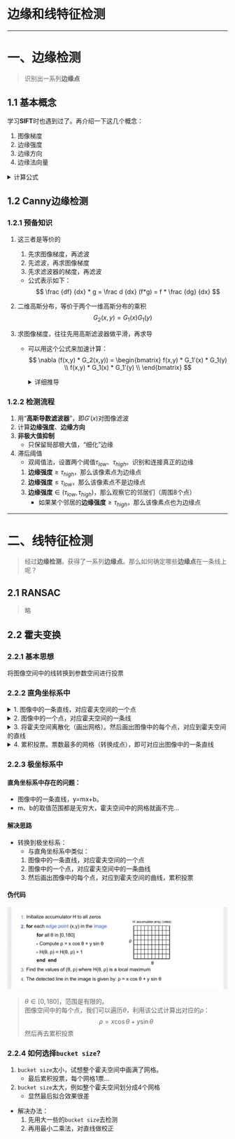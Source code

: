 # 边缘和线特征检测

---

# 一、边缘检测

> 识别出一系列**边缘点**

## 1.1 基本概念

学习**SIFT**时也遇到过了。再介绍一下这几个概念：

1. 图像梯度
2. 边缘强度
3. 边缘方向
4. 边缘法向量

<details>
<summary>计算公式</summary>

![image_edges](pngs/image_edges.png)

</details>

## 1.2 Canny边缘检测

### 1.2.1 预备知识

1. 这三者是等价的
    1. 先求图像梯度，再滤波
    2. 先滤波，再求图像梯度
    3. 先求滤波器的梯度，再滤波
    - 公式表示如下：
    $$
    \frac {df} {dx} * g = \frac d {dx} (f*g) = f * \frac {dg} {dx}
    $$
2. 二维高斯分布，等价于两个一维高斯分布的乘积
    $$
    G_2(x,y) = G_1(x)G_1(y)
    $$
3. 求图像梯度，往往先用高斯滤波器做平滑，再求导

    - 可以用这个公式来加速计算：
        $$
        \nabla (f(x,y) * G_2(x,y)) =
            \begin{bmatrix}
            f(x,y) * G_1'(x) * G_1(y) \\
            f(x,y) * G_1(x) * G_1'(y) \\
            \end{bmatrix}
        $$

        <details>
        <summary>详细推导</summary>

        $$
        \begin{aligned}
        \nabla (f(x,y) * G_2(x,y))
        &=  \begin{bmatrix}
            \frac {\partial [f(x,y) * G_2(x,y)]} {\partial x} \\
            \frac {\partial [f(x,y) * G_2(x,y)]} {\partial y} \\
            \end{bmatrix} & 先滤波，再求导 \\
        \\
        &=  \begin{bmatrix}
            f(x,y) * \frac {\partial G_2(x,y)} {\partial x} \\
            f(x,y) * \frac {\partial G_2(x,y)} {\partial y} \\
            \end{bmatrix} & 先对滤波器求导，再滤波 \\
        \\
        &=  \begin{bmatrix}
            f(x,y) * \frac {\partial G_1(x)G_1(y)} {\partial x} \\
            f(x,y) * \frac {\partial G_1(x)G_1(y)} {\partial y} \\
            \end{bmatrix} & 拆分为两个一维高斯 \\
        \\
        &=  \begin{bmatrix}
            f(x,y) * \left[ \frac {\partial G_1(x)} {\partial x} G_1(y) \right] \\
            \\
            f(x,y) * \left[ G_1(x) \frac {\partial G_1(y)} {\partial y} \right] \\
            \end{bmatrix} \\
        \\
        &=  \begin{bmatrix}
            f(x,y) * \left[ G_1'(x) G_1(y) \right] \\
            f(x,y) * \left[ G_1(x) G_1'(y) \right] \\
            \end{bmatrix} \\
        \\
        &=  \begin{bmatrix}
            f(x,y) * G_1'(x) * G_1(y) \\
            f(x,y) * G_1(x) * G_1'(y) \\
            \end{bmatrix} & 二维滤波，拆分为两个一维滤波 \\
        \\
        \end{aligned}
        $$

        </details> 

### 1.2.2 检测流程

1. 用“**高斯导数滤波器**”，即$G'(x)$对图像滤波
2. 计算**边缘强度**、**边缘方向**
3. **非极大值抑制**
    - 只保留局部极大值，“细化”边缘
4. 滞后阈值
    - 双阈值法，设置两个阈值$\tau_{low}、\tau_{high}$。识别和连接真正的边缘
    1. **边缘强度**$\ge \tau_{high}$，那么该像素点为边缘点
    2. **边缘强度**$\le \tau_{low}$，那么该像素点不是边缘点
    3. **边缘强度**$\in (\tau_{low}, \tau_{high})$，那么观察它的邻居们（周围8个点）
        - 如果某个邻居的**边缘强度**$\ge \tau_{high}$，那么该像素点也为边缘点

---

# 二、线特征检测

> 经过**边缘检测**，获得了一系列**边缘点**。那么如何确定哪些**边缘点**在一条线上呢？

## 2.1 RANSAC

> 略

## 2.2 霍夫变换

### 2.2.1 基本思想

将图像空间中的线转换到参数空间进行投票

### 2.2.2 直角坐标系中

<details>
<summary>1. 图像中的一条直线，对应霍夫空间的一个点</summary>

![hough_transform_1](pngs/hough_transform_1.png)

</details>

<details>
<summary>2. 图像中的一个点，对应霍夫空间的一条线</summary>

![hough_transform_2](pngs/hough_transform_2.png)

</details>

<details>
<summary>3. 将霍夫空间离散化（画出网格）。然后画出图像中的每个点，对应到霍夫空间的直线</summary>

![hough_transform_3](pngs/hough_transform_3.png)

</details>

<details>
<summary>4. 累积投票。票数最多的网格（转换成点），即可对应出图像中的一条直线</summary>

![hough_transform_4](pngs/hough_transform_4.png)

</details>

### 2.2.3 极坐标系中

#### 直角坐标系中存在的问题：
- 图像中的一条直线，y=mx+b。
- m、b的取值范围都是无穷大，霍夫空间中的网格就画不完...

#### 解决思路
- 转换到极坐标系：
    - 与直角坐标系中类似：
    1. 图像中的一条直线，对应霍夫空间的一个点
    2. 图像中的一个点，对应霍夫空间中的一条曲线
    3. 然后画出图像中的每个点，对应到霍夫空间的曲线，累积投票

#### 伪代码

![hough_transform_code](pngs/hough_transform_code.png)
> $\theta \in [0,180]$，范围是有限的。  
> 图像空间中的每个点，我们可以遍历$\theta$，利用该公式计算出对应的$\rho$：
> $$
> \rho = x \cos \theta + y \sin \theta
> $$
> 然后再去累积投票

### 2.2.4 如何选择`bucket size`?

1. `bucket size`太小，试想整个霍夫空间中画满了网格。
    - 最后累积投票，每个网格1票...
2. `bucket size`太大，例如整个霍夫空间划分成4个网格
    - 显然最后拟合效果很差

- 解决办法：
    1. 先用大一些的`bucket size`去检测
    2. 再用最小二乘法，对直线做校正